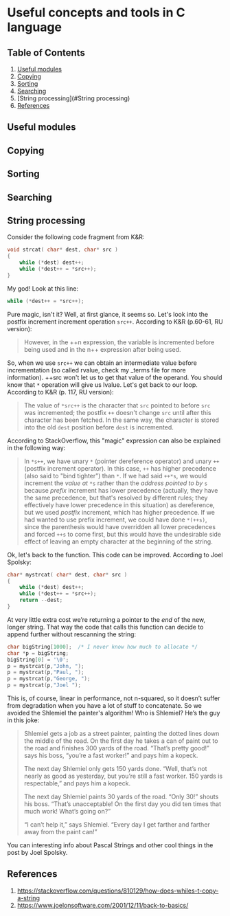 # Useful concepts and tools in C language

## Table of Contents

1. [Useful modules](#Useful-modules)
2. [Copying](#Copying)
3. [Sorting](#Sorting)
4. [Searching](#Searching)
5. [String processing](#String processing)
6. [References](#References)

## Useful modules

## Copying

## Sorting

## Searching

## String processing

Consider the following code fragment from K&R:

```c
void strcat( char* dest, char* src )
{
    while (*dest) dest++;
    while (*dest++ = *src++);
}
```

My god! Look at this line:

```c
while (*dest++ = *src++);
```

Pure magic, isn't it? Well, at first glance, it seems so. Let's look into the postfix increment increment operation `src++`. According to K&R (p.60-61, RU version):

> However, in the ++n expression, the variable is incremented before being used and in the n++ expression after being used.

So, when we use `src++` we can obtain an intermediate value before incrementation (so called rvalue, check my _terms file for more information). ++src won't let us to get that value of the operand. You should know that `*` operation will give us lvalue. Let's get back to our loop. According to K&R (p. 117, RU version):

>The value of `*src++` is the character that `src` pointed to before `src` was incremented; the postfix `++` doesn't change `src` until after this character has been fetched. In the same way, the character is stored into the old `dest` position before `dest` is incremented.

According to StackOverflow, this "magic" expression can also be explained in the following way:

> In `*s++`, we have unary `*` (pointer dereference operator) and unary `++` (postfix increment operator). In this case, `++` has higher precedence (also said to "bind tighter") than `*`. If we had said `++*s`, we would increment the *value at* `*s` rather than the *address pointed to by* `s` because *prefix* increment has lower precedence (actually, they have the same precedence, but that's resolved by different rules; they effectively have lower precedence in this situation) as dereference, but we used *postfix* increment, which has higher precedence. If we had wanted to use prefix increment, we could have done `*(++s)`, since the parenthesis would have overridden all lower precedences and forced `++s` to come first, but this would have the undesirable side effect of leaving an empty character at the beginning of the string.

Ok, let's back to the function. This code can be improved. According to Joel Spolsky:

```c
char* mystrcat( char* dest, char* src )
{
    while (*dest) dest++;
    while (*dest++ = *src++);
    return --dest;
}
```

At very little extra cost we’re returning a pointer to the *end* of the new, longer string. That way the code that calls this function can decide to append further without rescanning the string:

```c
char bigString[1000];  /* I never know how much to allocate */
char *p = bigString;
bigString[0] = '\0';
p = mystrcat(p,"John, ");
p = mystrcat(p,"Paul, ");
p = mystrcat(p,"George, ");
p = mystrcat(p,"Joel ");
```

This is, of course, linear in performance, not n-squared, so it doesn’t suffer from degradation when you have a lot of stuff to concatenate. So we avoided the Shlemiel the painter's algorithm! Who is Shlemiel? He’s the guy in this joke:

> Shlemiel gets a job as a street painter, painting the dotted lines down the middle of the road. On the first day he takes a can of paint out to the road and finishes 300 yards of the road. “That’s pretty good!” says his boss, “you’re a fast worker!” and pays him a kopeck.
>
> The next day Shlemiel only gets 150 yards done. “Well, that’s not nearly as good as yesterday, but you’re still a fast worker. 150 yards is respectable,” and pays him a kopeck.
>
> The next day Shlemiel paints 30 yards of the road. “Only 30!” shouts his boss. “That’s unacceptable! On the first day you did ten times that much work! What’s going on?”
>
> “I can’t help it,” says Shlemiel. “Every day I get farther and farther away from the paint can!”

You can interesting info about Pascal Strings and other cool things in the post by Joel Spolsky.

## References

1. https://stackoverflow.com/questions/810129/how-does-whiles-t-copy-a-string
2. https://www.joelonsoftware.com/2001/12/11/back-to-basics/